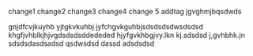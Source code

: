 change1
change2
change3
change4
change 5
addtag
jgvghmjbqsdwds

gnjdfcvjkuyhb
yjtgkvkuhbj
jyfchgvkguhbjsdsdsdsdwsdsdsd
khgfjvhblkjhjvgdsdsdsddededed
hjyfgvkhbgjvy.lkn kj.sdsdsd
j,gvhbhk.jn
sdsdsdasdsadsd
qsdwsdsd
dassd
adsdsdsd
